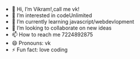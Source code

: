- 👋 Hi, I’m Vikram!,call me vk!
- 👀 I’m interested in codeUnlimited
- 🌱 I’m currently learning javascript/webdevlopment
- 💞️ I’m looking to collaborate on new ideas
- 📫 How to reach me 7224892875
- 😄 Pronouns: vk
- ⚡ Fun fact: love coding

<!---
oneVik/oneVik is a ✨ special ✨ repository because its `README.md` (this file) appears on your GitHub profile.
You can click the Preview link to take a look at your changes.
--->
